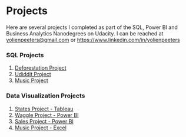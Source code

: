 # Projects
Here are several projects I completed as part of the SQL, Power BI and Business Analytics Nanodegrees on Udacity. 
I can be reached at yolienpeeters@gmail.com or https://www.linkedin.com/in/yolienpeeters

### SQL Projects
1. [Deforestation Project](https://github.com/Yolien/Projects/blob/main/Deforestation%20Project%20-%20SQL%20Code.sql)
2. [Udiddit Project](https://github.com/Yolien/Projects/blob/main/Udiddit%20Project%20-%20SQL%20Code.sql)
3. [Music Project](https://github.com/Yolien/Projects/blob/main/Music%20Project%20-%20SQL%20Code.sql)

### Data Visualization Projects
1. [States Project - Tableau](https://public.tableau.com/app/profile/conny6819)
2. [Waggle Project - Power BI](https://github.com/Yolien/Projects/blob/main/Waggle%20Project%20-%20Dashboard.pdf)
3. [Sales Project - Power BI](https://github.com/Yolien/Projects/blob/main/Sales%20Project%20-%20Report.pdf)
4. [Music Project - Excel](https://github.com/Yolien/Projects/blob/main/Music%20Project%20-%20Visualizations.pdf)


